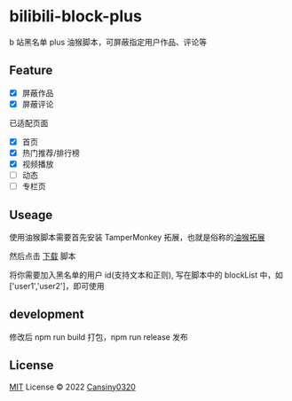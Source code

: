 # bilibili-block-plus

b 站黑名单 plus 油猴脚本，可屏蔽指定用户作品、评论等

## Feature

- [x] 屏蔽作品
- [x] 屏蔽评论

已适配页面

- [x] 首页
- [x] 热门推荐/排行榜
- [x] 视频播放
- [ ] 动态
- [ ] 专栏页

## Useage

使用油猴脚本需要首先安装 TamperMonkey 拓展，也就是俗称的[油猴拓展](https://www.tampermonkey.net/index.php)

然后点击 [下载](https://greasyfork.org/zh-CN/scripts/448724-b-%E7%AB%99%E9%BB%91%E5%90%8D%E5%8D%95%E5%8A%A0%E5%BC%BA) 脚本

将你需要加入黑名单的用户 id(支持文本和正则), 写在脚本中的 blockList 中，如 ['user1','user2']，即可使用

## development

修改后 npm run build 打包，npm run release 发布

## License

[MIT](./LICENSE) License © 2022 [Cansiny0320](https://github.com/Cansiny0320)
